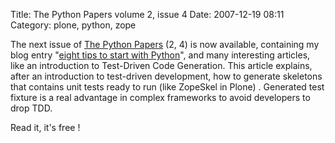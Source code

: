Title: The Python Papers volume 2, issue 4
Date: 2007-12-19 08:11
Category: plone, python, zope

The next issue of [The Python Papers][] (2, 4) is now available,
containing my blog entry "[eight tips to start with Python][]", and many
interesting articles, like an introduction to Test-Driven Code
Generation. This article explains, after an introduction to test-driven
development, how to generate skeletons that contains unit tests ready to
run (like ZopeSkel in Plone) . Generated test fixture is a real
advantage in complex frameworks to avoid developers to drop TDD.   
  
Read it, it's free !

  [The Python Papers]: http://pythonpapers.org/
  [eight tips to start with Python]: http://tarekziade.wordpress.com/2007/09/24/eight-tips-to-start-with-python/
